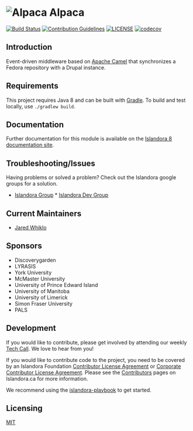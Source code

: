 # ![Alpaca](https://cloud.githubusercontent.com/assets/2371345/15409648/16c140b4-1dec-11e6-81d9-41929bc83b1f.png) Alpaca
[![Build Status](https://travis-ci.com/Islandora/Alpaca.svg?branch=master)](https://travis-ci.com/Islandora/Alpaca)
[![Contribution Guidelines](http://img.shields.io/badge/CONTRIBUTING-Guidelines-blue.svg)](./CONTRIBUTING.md)
[![LICENSE](https://img.shields.io/badge/license-MIT-blue.svg?style=flat-square)](./LICENSE)
[![codecov](https://codecov.io/gh/Islandora/Alpaca/branch/master/graph/badge.svg)](https://codecov.io/gh/Islandora/Alpaca)

## Introduction

Event-driven middleware based on [Apache Camel](http://camel.apache.org/) that synchronizes a Fedora repository with a Drupal instance.

## Requirements

This project requires Java 8 and can be built with [Gradle](https://gradle.org). To build and test locally, use `./gradlew build`.

## Documentation

Further documentation for this module is available on the [Islandora 8 documentation site](https://islandora.github.io/documentation/).

## Troubleshooting/Issues

Having problems or solved a problem? Check out the Islandora google groups for a solution.

* [Islandora Group](https://groups.google.com/forum/?hl=en&fromgroups#!forum/islandora) * [Islandora Dev Group](https://groups.google.com/forum/?hl=en&fromgroups#!forum/islandora-dev)

## Current Maintainers

* [Jared Whiklo](https://github.com/whikloj)

## Sponsors

* Discoverygarden
* LYRASIS
* York University
* McMaster University
* University of Prince Edward Island
* University of Manitoba
* University of Limerick
* Simon Fraser University
* PALS

## Development

If you would like to contribute, please get involved by attending our weekly [Tech Call](https://github.com/Islandora/documentation/wiki). We love to hear from you!

If you would like to contribute code to the project, you need to be covered by an Islandora Foundation [Contributor License Agreement](http://islandora.ca/sites/default/files/islandora_cla.pdf) or [Corporate Contributor License Agreement](http://islandora.ca/sites/default/files/islandora_ccla.pdf). Please see the [Contributors](http://islandora.ca/resources/contributors) pages on Islandora.ca for more information.

We recommend using the [islandora-playbook](https://github.com/Islandora-Devops/islandora-playbook) to get started. 

## Licensing
[MIT](/License)
